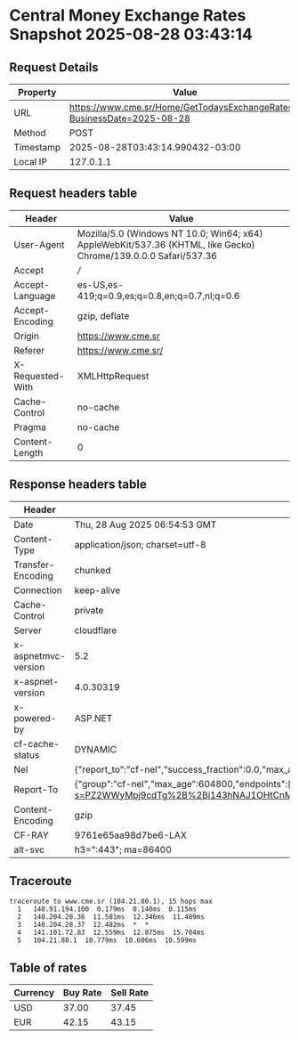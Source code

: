 # Central Money Exchange Rates Snapshot 2025-08-28 03:43:14
## Request Details

| Property | Value |
|----------|-------|
| URL | https://www.cme.sr/Home/GetTodaysExchangeRates/?BusinessDate=2025-08-28 |
| Method | POST |
| Timestamp | 2025-08-28T03:43:14.990432-03:00 |
| Local IP | 127.0.1.1 |
    
## Request headers table

| Header | Value |
|--------|-------|
| User-Agent | Mozilla/5.0 (Windows NT 10.0; Win64; x64) AppleWebKit/537.36 (KHTML, like Gecko) Chrome/139.0.0.0 Safari/537.36 |
| Accept | */* |
| Accept-Language | es-US,es-419;q=0.9,es;q=0.8,en;q=0.7,nl;q=0.6 |
| Accept-Encoding | gzip, deflate |
| Origin | https://www.cme.sr |
| Referer | https://www.cme.sr/ |
| X-Requested-With | XMLHttpRequest |
| Cache-Control | no-cache |
| Pragma | no-cache |
| Content-Length | 0 |

    
## Response headers table
| Header | Value |
|--------|-------|
| Date | Thu, 28 Aug 2025 06:54:53 GMT |
| Content-Type | application/json; charset=utf-8 |
| Transfer-Encoding | chunked |
| Connection | keep-alive |
| Cache-Control | private |
| Server | cloudflare |
| x-aspnetmvc-version | 5.2 |
| x-aspnet-version | 4.0.30319 |
| x-powered-by | ASP.NET |
| cf-cache-status | DYNAMIC |
| Nel | {"report_to":"cf-nel","success_fraction":0.0,"max_age":604800} |
| Report-To | {"group":"cf-nel","max_age":604800,"endpoints":[{"url":"https://a.nel.cloudflare.com/report/v4?s=PZ2WWyMpj9cdTg%2B%2Bi143hNAJ1OHtCnMkohU4a7FD%2BnEjnrt0Ogus%2Fuvi7PJUxLMPcEO%2BjMLRDyRJHH9BbskL57ln9WK%2BmEIgMeE%3D"}]} |
| Content-Encoding | gzip |
| CF-RAY | 9761e65aa98d7be6-LAX |
| alt-svc | h3=":443"; ma=86400 |

## Traceroute 

```
traceroute to www.cme.sr (104.21.80.1), 15 hops max
  1   140.91.194.100  0.179ms  0.148ms  0.115ms 
  2   140.204.28.36  11.581ms  12.346ms  11.489ms 
  3   140.204.28.37  12.482ms  *  * 
  4   141.101.72.83  12.559ms  12.875ms  15.704ms 
  5   104.21.80.1  10.779ms  10.606ms  10.599ms 

```


## Table of rates

| Currency | Buy Rate | Sell Rate |
|----------|----------|-----------|
| USD | 37.00 | 37.45 |
| EUR | 42.15 | 43.15 |
